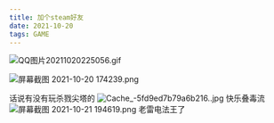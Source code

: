 ```yaml
---
title: 加个steam好友
date: 2021-10-20
tags: GAME
---
```

![QQ图片20211020225056.gif](https://i.loli.net/2021/10/20/B1e8fTa2qwWYv9O.gif)

![屏幕截图 2021-10-20 174239.png](https://i.loli.net/2021/10/20/PuL7JSTFdcQg95z.png)

话说有没有玩杀戮尖塔的
![Cache_-5fd9ed7b79a6b216..jpg](https://i.loli.net/2021/10/20/wXArfKlCcUq7jkM.jpg)
快乐叠毒流
![屏幕截图 2021-10-21 194619.png](https://i.loli.net/2021/10/22/q6jDBZ5LSwrutnV.png)
老雷电法王了